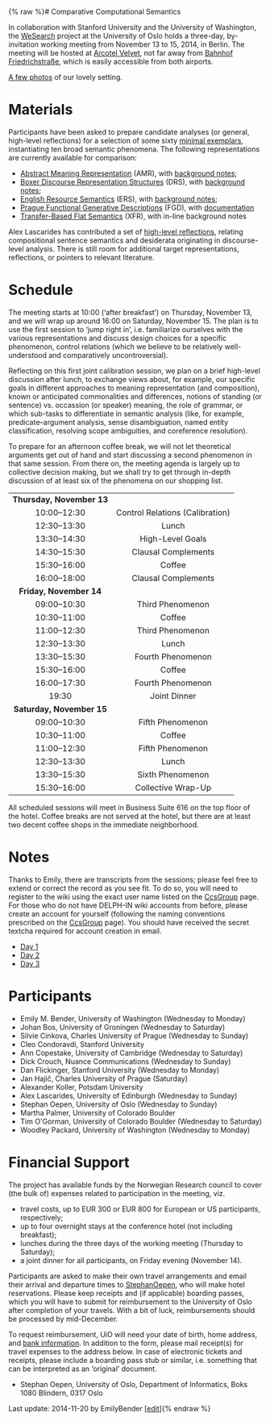 {% raw %}# Comparative Computational Semantics

In collaboration with Stanford University and the University of
Washington, the [WeSearch](https://delph-in.github.io/docs/garage/WeSearch) project at the University of Oslo
holds a three-day, by-invitation working meeting from November 13 to 15,
2014, in Berlin. The meeting will be hosted at [Arcotel
Velvet](http://www.arcotelhotels.com/en/velvet_hotel_berlin/), not far
away from [Bahnhof
Friedrichstraße](http://www.s-bahn-berlin.de/fahrplanundnetz/bahnhof/Friedrichstrasse/59),
which is easily accessible from both airports.

[A few photos](http://erbonzo.smugmug.com/Travel/CCS-Berlin/) of our
lovely setting.

# Materials

Participants have been asked to prepare candidate analyses (or general,
high-level reflections) for a selection of some sixty [minimal
exemplars](http://svn.emmtee.net/trunk/uio/wesearch/ccs/berlin.txt),
instantiating ten broad semantic phenomena. The following
representations are currently available for comparison:

- [Abstract Meaning
Representation](http://svn.emmtee.net/trunk/uio/wesearch/ccs/amr/all.amr)
(AMR), with [background
notes](http://svn.emmtee.net/trunk/uio/wesearch/ccs/amr/notes.pdf);
- [Boxer Discourse Representation
Structures](http://svn.emmtee.net/trunk/uio/wesearch/ccs/drs) (DRS),
with [background
notes](http://svn.emmtee.net/trunk/uio/wesearch/ccs/drs/notes.pdf);
- [English Resource
Semantics](http://svn.emmtee.net/trunk/uio/wesearch/ccs/erg/mrs.pdf)
(ERS), with [background
notes](http://moin.delph-in.net/ErgSemantics/Ccs);
- [Prague Functional Generative
Descriptions](http://svn.emmtee.net/trunk/uio/wesearch/ccs/fgd/fgd.pdf)
(FGD), with
[documentation](http://ufal.mff.cuni.cz/functional-generative-description)
- [Transfer-Based Flat
Semantics](http://svn.emmtee.net/trunk/uio/wesearch/ccs/xfr.txt)
(XFR), with in-line background notes

Alex Lascarides has contributed a set of [high-level
reflections](http://svn.emmtee.net/trunk/uio/wesearch/ccs/lascarides.pdf),
relating compositional sentence semantics and desiderata originating in
discourse-level analysis. There is still room for additional target
representations, reflections, or pointers to relevant literature.

# Schedule

The meeting starts at 10:00 (‘after breakfast’) on Thursday, November
13, and we will wrap up around 16:00 on Saturday, November 15. The plan
is to use the first session to ‘jump right in’, i.e. familiarize
ourselves with the various representations and discuss design choices
for a specific phenomenon, control relations (which we believe to be
relatively well-understood and comparatively uncontroversial).

Reflecting on this first joint calibration session, we plan on a brief
high-level discussion after lunch, to exchange views about, for example,
our specific goals in different approaches to meaning representation
(and composition), known or anticipated commonalities and differences,
notions of standing (or sentence) vs. occassion (or speaker) meaning,
the role of grammar, or which sub-tasks to differentiate in semantic
analysis (like, for example, predicate–argument analysis, sense
disambiguation, named entity classification, resolving scope
ambiguities, and coreference resolution).

To prepare for an afternoon coffee break, we will not let theoretical
arguments get out of hand and start discussing a second phenomenon in
that same session. From there on, the meeting agenda is largely up to
collective decision making, but we shall try to get through in-depth
discussion of at least six of the phenomena on our shopping list.

|                           |                                 |
|:-------------------------:|:-------------------------------:|
| **Thursday, November 13** |                                 |
|        10:00–12:30        | Control Relations (Calibration) |
|        12:30–13:30        |              Lunch              |
|        13:30–14:30        |        High-Level Goals         |
|        14:30–15:30        |       Clausal Complements       |
|        15:30–16:00        |             Coffee              |
|        16:00–18:00        |       Clausal Complements       |
|  **Friday, November 14**  |                                 |
|        09:00–10:30        |        Third Phenomenon         |
|        10:30–11:00        |             Coffee              |
|        11:00–12:30        |        Third Phenomenon         |
|        12:30–13:30        |              Lunch              |
|        13:30–15:30        |        Fourth Phenomenon        |
|        15:30–16:00        |             Coffee              |
|        16:00–17:30        |        Fourth Phenomenon        |
|           19:30           |          Joint Dinner           |
| **Saturday, November 15** |                                 |
|        09:00–10:30        |        Fifth Phenomenon         |
|        10:30–11:00        |             Coffee              |
|        11:00–12:30        |        Fifth Phenomenon         |
|        12:30–13:30        |              Lunch              |
|        13:30–15:30        |        Sixth Phenomenon         |
|        15:30–16:00        |       Collective Wrap-Up        |

All scheduled sessions will meet in Business Suite 616 on the top floor
of the hotel. Coffee breaks are not served at the hotel, but there are
at least two decent coffee shops in the immediate neighborhood.

# Notes

Thanks to Emily, there are transcripts from the sessions; please feel
free to extend or correct the record as you see fit. To do so, you will
need to register to the wiki using the exact user name listed on the
[CcsGroup](https://delph-in.github.io/docs/garage/CcsGroup) page. For those who do not have DELPH-IN wiki
accounts from before, please create an account for yourself (following
the naming conventions prescribed on the [CcsGroup](https://delph-in.github.io/docs/garage/CcsGroup) page). You
should have received the secret textcha required for account creation in
email.

- [Day 1](https://delph-in.github.io/docs/garage/WeSearch_CcsDayOne)
- [Day 2](https://delph-in.github.io/docs/garage/WeSearch_CcsDayTwo)
- [Day 3](https://delph-in.github.io/docs/garage/WeSearch_CcsDayThree)

# Participants

- Emily M. Bender, University of Washington (Wednesday to Monday)
- Johan Bos, University of Groningen (Wednesday to Saturday)
- Silvie Cinkova, Charles University of Prague (Wednesday to Sunday)
- Cleo Condoravdi, Stanford University
- Ann Copestake, University of Cambridge (Wednesday to Saturday)
- Dick Crouch, Nuance Communications (Wednesday to Sunday)
- Dan Flickinger, Stanford University (Wednesday to Monday)
- Jan Hajič, Charles University of Prague (Saturday)
- Alexander Koller, Potsdam University
- Alex Lascarides, University of Edinburgh (Wednesday to Sunday)
- Stephan Oepen, University of Oslo (Wednesday to Sunday)
- Martha Palmer, University of Colorado Boulder
- Tim O'Gorman, University of Colorado Boulder (Wednesday to Saturday)
- Woodley Packard, University of Washington (Wednesday to Monday)

# Financial Support

The project has available funds by the Norwegian Research council to
cover (the bulk of) expenses related to participation in the meeting,
viz.

- travel costs, up to EUR 300 or EUR 800 for European or US
participants, respectively;
- up to four overnight stays at the conference hotel (not including
breakfast);
- lunches during the three days of the working meeting (Thursday to
Saturday);
- a joint dinner for all participants, on Friday evening (November
14).

Participants are asked to make their own travel arrangements and email
their arrival and departure times to [StephanOepen](https://delph-in.github.io/docs/garage/StephanOepen), who
will make hotel reservations. Please keep receipts and (if applicable)
boarding passes, which you will have to submit for reimbursement to the
University of Oslo after completion of your travels. With a bit of luck,
reimbursements should be processed by mid-December.

To request reimbursement, UiO will need your date of birth, home
address, and [bank
information](http://www.uio.no/for-ansatte/skjema/opa/vedlegg-utland.odt).
In addition to the form, please mail receipt(s) for travel expenses to
the address below. In case of electronic tickets and receipts, please
include a boarding pass stub or similar, i.e. something that can be
interpreted as an ‘original’ document.

- Stephan Oepen, University of Oslo, Department of Informatics, Boks
1080 Blindern, 0317 Oslo

Last update: 2014-11-20 by EmilyBender [[edit](https://github.com/delph-in/docs/wiki/WeSearch_Ccs/_edit)]{% endraw %}
